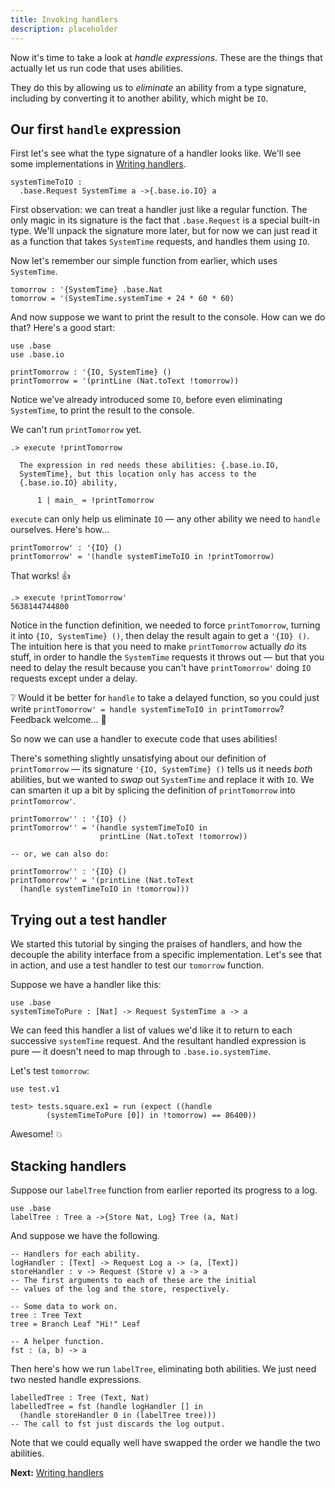 ```yaml
---
title: Invoking handlers
description: placeholder
---
```


Now it's time to take a look at _handle expressions_.  These are the things that actually let us run code that uses abilities.  

They do this by allowing us to _eliminate_ an ability from a type signature, including by converting it to another ability, which might be `IO`.  

## Our first `handle` expression

First let's see what the type signature of a handler looks like.  We'll see some implementations in [Writing handlers](/docs/ability-tutorial/writing-handlers).  

``` unison
systemTimeToIO : 
  .base.Request SystemTime a ->{.base.io.IO} a
```

First observation: we can treat a handler just like a regular function.  The only magic in its signature is the fact that `.base.Request` is a special built-in type.  We'll unpack the signature more later, but for now we can just read it as a function that takes `SystemTime` requests, and handles them using `IO`.  

Now let's remember our simple function from earlier, which uses `SystemTime`.

``` unison
tomorrow : '{SystemTime} .base.Nat
tomorrow = '(SystemTime.systemTime + 24 * 60 * 60)
```

And now suppose we want to print the result to the console.  How can we do that?  Here's a good start:

``` unison
use .base
use .base.io

printTomorrow : '{IO, SystemTime} ()
printTomorrow = '(printLine (Nat.toText !tomorrow))
```

Notice we've already introduced some `IO`, before even eliminating `SystemTime`, to print the result to the console.  

We can't run `printTomorrow` yet.

```
.> execute !printTomorrow

  The expression in red needs these abilities: {.base.io.IO,
  SystemTime}, but this location only has access to the 
  {.base.io.IO} ability,
  
      1 | main_ = !printTomorrow
```

`execute` can only help us eliminate `IO` — any other ability we need to `handle` ourselves.  Here's how...

``` unison
printTomorrow' : '{IO} ()
printTomorrow' = '(handle systemTimeToIO in !printTomorrow)
```

That works! 👍

```
.> execute !printTomorrow'
5638144744800
```

Notice in the function definition, we needed to force `printTomorrow`, turning it into `{IO, SystemTime} ()`, then delay the result again to get a `'{IO} ()`.  The intuition here is that you need to make `printTomorrow` actually _do_ its stuff, in order to handle the `SystemTime` requests it throws out — but that you need to delay the result because you can't have `printTomorrow'` doing `IO` requests except under a delay.  

❔ Would it be better for `handle` to take a delayed function, so you could just write `printTomorrow' = handle systemTimeToIO in printTomorrow`?  Feedback welcome... 📨

So now we can use a handler to execute code that uses abilities!  

There's something slightly unsatisfying about our definition of `printTomorrow` — its signature `'{IO, SystemTime} ()` tells us it needs _both_ abilities, but we wanted to _swap_ out `SystemTime` and replace it with `IO`.  We can smarten it up a bit by splicing the definition of `printTomorrow` into `printTomorrow'`.

``` unison
printTomorrow'' : '{IO} ()
printTomorrow'' = '(handle systemTimeToIO in 
	                printLine (Nat.toText !tomorrow))

-- or, we can also do:

printTomorrow'' : '{IO} ()
printTomorrow'' = '(printLine (Nat.toText 
  (handle systemTimeToIO in !tomorrow)))
```

## Trying out a test handler

We started this tutorial by singing the praises of handlers, and how the decouple the ability interface from a specific implementation.  Let's see that in action, and use a test handler to test our `tomorrow` function.  

Suppose we have a handler like this:

``` unison
use .base
systemTimeToPure : [Nat] -> Request SystemTime a -> a
```

We can feed this handler a list of values we'd like it to return to each successive `systemTime` request.  And the resultant handled expression is pure — it doesn't need to map through to `.base.io.systemTime`.  

Let's test `tomorrow`:

``` unison
use test.v1

test> tests.square.ex1 = run (expect ((handle 
	    (systemTimeToPure [0]) in !tomorrow) == 86400))
```

Awesome! 💥 

## Stacking handlers

Suppose our `labelTree` function from earlier reported its progress to a log.

``` unison
use .base
labelTree : Tree a ->{Store Nat, Log} Tree (a, Nat)
```

And suppose we have the following.

``` unison
-- Handlers for each ability.
logHandler : [Text] -> Request Log a -> (a, [Text])
storeHandler : v -> Request (Store v) a -> a
-- The first arguments to each of these are the initial  
-- values of the log and the store, respectively.  

-- Some data to work on.
tree : Tree Text
tree = Branch Leaf "Hi!" Leaf

-- A helper function.
fst : (a, b) -> a
```

Then here's how we run `labelTree`, eliminating both abilities.  We just need two nested handle expressions.

``` unison
labelledTree : Tree (Text, Nat)
labelledTree = fst (handle logHandler [] in 
  (handle storeHandler 0 in (labelTree tree)))
-- The call to fst just discards the log output.
```

Note that we could equally well have swapped the order we handle the two abilities.  

__Next:__ [Writing handlers](/docs/ability-tutorial/writing-handlers)